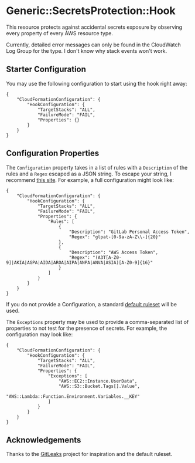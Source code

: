 # Generic::SecretsProtection::Hook

This resource protects against accidental secrets exposure by observing every property of every AWS resource type.

Currently, detailed error messages can only be found in the CloudWatch Log Group for the type. I don't know why stack events won't work.

## Starter Configuration

You may use the following configuration to start using the hook right away:

```
{
    "CloudFormationConfiguration": {
        "HookConfiguration": {
            "TargetStacks": "ALL",
            "FailureMode": "FAIL",
            "Properties": {}
        }
    }
}
```

## Configuration Properties

The `Configuration` property takes in a list of rules with a `Description` of the rules and a `Regex` escaped as a JSON string. To escape your string, I recommend [this site](https://www.freeformatter.com/json-escape.html). For example, a full configuration might look like:

```
{
    "CloudFormationConfiguration": {
        "HookConfiguration": {
            "TargetStacks": "ALL",
            "FailureMode": "FAIL",
            "Properties": {
                "Rules": [
                    {
                        "Description": "GitLab Personal Access Token",
                        "Regex": "glpat-[0-9a-zA-Z\\-]{20}"
                    },
                    {
                        "Description": "AWS Access Token",
                        "Regex": "(A3T[A-Z0-9]|AKIA|AGPA|AIDA|AROA|AIPA|ANPA|ANVA|ASIA)[A-Z0-9]{16}"
                    }
                ]
            }
        }
    }
}
```

If you do not provide a Configuration, a standard [default ruleset](https://github.com/iann0036/cfn-hooks/blob/main/Generic-SecretsProtection-Hook/src/generic_secretsprotection_hook/handlers.py#L54) will be used.

The `Exceptions` property may be used to provide a comma-separated list of properties to not test for the presence of secrets. For example, the configuration may look like:

```
{
    "CloudFormationConfiguration": {
        "HookConfiguration": {
            "TargetStacks": "ALL",
            "FailureMode": "FAIL",
            "Properties": {
                "Exceptions": [
                    "AWS::EC2::Instance.UserData",
                    "AWS::S3::Bucket.Tags[].Value",
                    "AWS::Lambda::Function.Environment.Variables.__KEY"
                ]
            }
        }
    }
}
```

## Acknowledgements

Thanks to the [GitLeaks](https://github.com/zricethezav/gitleaks) project for inspiration and the default ruleset.
